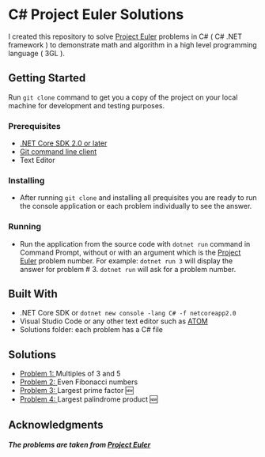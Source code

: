 
# C# Project Euler Solutions


I created this repository to solve [Project Euler](https://projecteuler.net) problems in C# ( C# .NET framework ) to demonstrate math and algorithm in a high level programming language ( 3GL ). 
## Getting Started

Run `git clone` command to get you a copy of the project on your local machine for development and testing purposes.

### Prerequisites

* [.NET Core SDK 2.0 or later](https://www.microsoft.com/net/download/windows)
* [Git command line client](https://www.git-scm.com/)
* Text Editor

### Installing
* After running `git clone` and installing all prequisites you are ready to run the console application or each problem individually to see the answer.

### Running
* Run the application from the source code with `dotnet run` command in Command Prompt, without or with an argument which is the [Project Euler](https://projecteuler.net/archives) problem number.
For example: `dotnet run 3` will display the answer for problem # 3. 
`dotnet run` will ask  for a problem number.
## Built With
* .NET Core SDK or `dotnet new console -lang C# -f netcoreapp2.0`  
* Visual Studio Code or any other text editor such as [ATOM](https://atom.io/)
* Solutions folder:  each problem has a C# file

## Solutions
- [Problem 1: ](./Solutions/Problem_1.cs)Multiples of 3 and 5
- [Problem 2: ](./Solutions/Problem_2.cs)Even Fibonacci numbers
- [Problem 3: ](./Solutions/Problem_3.cs)Largest prime factor :new:
- [Problem 4: ](./Solutions/Problem_4.cs)Largest palindrome product :new:







## Acknowledgments
##### The problems are taken from [Project Euler](http://projecteuler.net/)
